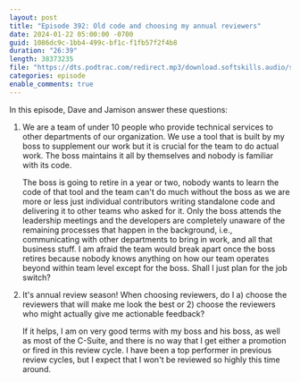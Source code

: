 ```yaml
---
layout: post
title: "Episode 392: Old code and choosing my annual reviewers"
date: 2024-01-22 05:00:00 -0700
guid: 1086dc9c-1bb4-499c-bf1c-f1fb57f2f4b8
duration: "26:39"
length: 38373235
file: "https://dts.podtrac.com/redirect.mp3/download.softskills.audio/sse-392.mp3"
categories: episode
enable_comments: true
---
```


In this episode, Dave and Jamison answer these questions:

1. We are a team of under 10 people who provide technical services to other departments of our organization. We use a tool that is built by my boss to supplement our work but it is crucial for the team to do actual work. The boss maintains it all by themselves and nobody is familiar with its code.
   
   The boss is going to retire in a year or two, nobody wants to learn the code of that tool and the team can't do much without the boss as we are more or less just individual contributors writing standalone code and delivering it to other teams who asked for it. Only the boss attends the leadership meetings and the developers are completely unaware of the remaining processes that happen in the background, i.e., communicating with other departments to bring in work, and all that business stuff. I am afraid the team would break apart once the boss retires because nobody knows anything on how our team operates beyond within team level except for the boss. Shall I just plan for the job switch?

2. It's annual review season! When choosing reviewers, do I a) choose the reviewers that will make me look the best or 2) choose the reviewers who might actually give me actionable feedback?
   
   If it helps, I am on very good terms with my boss and his boss, as well as most of the C-Suite, and there is no way that I get either a promotion or fired in this review cycle. I have been a top performer in previous review cycles, but I expect that I won't be reviewed so highly this time around.
